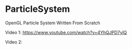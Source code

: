 # ParticleSystem
OpenGL Particle System Written From Scratch


Video 1: https://www.youtube.com/watch?v=4YhQJPD7ylQ

Video 2: 
